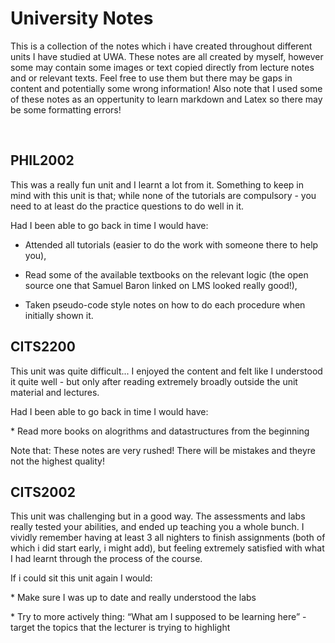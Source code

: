 University Notes
================

This is a collection of the notes which i have created throughout different
units I have studied at UWA. These notes are all created by myself, however some
may contain some images or text copied directly from lecture notes and or
relevant texts. Feel free to use them but there may be gaps in content and
potentially some wrong information! Also note that I used some of these notes as
an oppertunity to learn markdown and Latex so there may be some formatting
errors!

 

PHIL2002
--------

This was a really fun unit and I learnt a lot from it. Something to keep in mind
with this unit is that; while none of the tutorials are compulsory - you need to
at least do the practice questions to do well in it.

Had I been able to go back in time I would have:

-   Attended all tutorials (easier to do the work with someone there to help
    you),

-   Read some of the available textbooks on the relevant logic (the open source
    one that Samuel Baron linked on LMS looked really good!),

-   Taken pseudo-code style notes on how to do each procedure when initially
    shown it.

CITS2200
--------

This unit was quite difficult... I enjoyed the content and felt like I
understood it quite well - but only after reading extremely broadly outside the
unit material and lectures.

Had I been able to go back in time I would have:

\* Read more books on alogrithms and datastructures from the beginning

Note that: These notes are very rushed! There will be mistakes and theyre not
the highest quality!

CITS2002
--------

This unit was challenging but in a good way. The assessments and labs really
tested your abilities, and ended up teaching you a whole bunch. I vividly
remember having at least 3 all nighters to finish assignments (both of which i
did start early, i might add), but feeling extremely satisfied with what I had
learnt through the process of the course.

If i could sit this unit again I would:

\* Make sure I was up to date and really understood the labs

\* Try to more actively thing: “What am I supposed to be learning here” - target
the topics that the lecturer is trying to highlight
